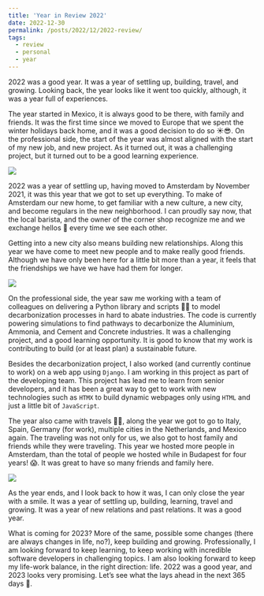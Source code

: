 ```yaml
---
title: 'Year in Review 2022'
date: 2022-12-30
permalink: /posts/2022/12/2022-review/
tags:
  - review
  - personal
  - year
---
```


2022 was a good year. It was a year of settling up, building, travel, and growing. Looking back, the year looks like it went too quickly, although, it was  a year full of experiences.

The year started in Mexico, it is always good to be there, with family and friends. It was the first time since we moved to Europe that we spent the winter holidays back home, and it was a good decision to do so ☀️😎. On the professional side, the start of the year was almost aligned with the start of my new job, and new project. As it turned out, it was a challenging project, but it turned out to be a good learning experience.

![]({{site.imgsurl}}manzanillo.webp)

2022 was a year of settling up, having moved to Amsterdam by November 2021, it was this year that we got to set up everything. To make of Amsterdam our new home, to get familiar with a new culture, a new city, and become regulars in the new neighborhood. I can proudly say now, that the local barista, and the owner of the corner shop recognize me and we exchange hellos 👋 every time we see each other.

Getting into a new city also means building new relationships. Along this year we have come to meet new people and to make really good friends. Although we have only been here for a little bit more than a year, it feels that the friendships we have we have had them for longer. 

![]({{site.imgsurl}}2022-amsterdam.webp)

On the professional side, the year saw me working with a team of colleagues on delivering a Python library and scripts 🧑‍💻 to model decarbonization processes in hard to abate industries. The code is currently powering simulations to find pathways to decarbonize the Aluminium, Ammonia, and Cement and Concrete industries. It was a challenging project, and a good learning opportunity. It is good to know that my work is contributing to build (or at least plan) a sustainable future. 

Besides the decarbonization project, I also worked (and currently continue to work) on a web app using `Django`. I am working in this project as part of the developing team. This project has lead me to learn from senior developers, and it has been a great way to get to work with new technologies such as `HTMX` to build dynamic webpages only using `HTML` and just a little bit of `JavaScript`.

The year also came with travels 🛫🚆, along the year we got to go to Italy, Spain, Germany (for work), multiple cities in the Netherlands, and Mexico again. The traveling was not only for us, we also got to host family and friends while they were traveling. This year we hosted more people in Amsterdam, than the total of people we hosted while in Budapest for four years! 😱. It was great to have so many friends and family here.

![]({{site.imgsurl}}2022-travels.webp)

As the year ends, and I look back to how it was, I can only close the year with a smile. It was a year of settling up, building, learning, travel and growing. It was a year of new relations and past relations. It was a good year.

What is coming for 2023? More of the same, possible some changes (there are always changes in life, no?), keep building and growing. Professionally, I am looking forward to keep learning, to keep working with incredible software developers in challenging topics. I am also looking forward to keep my life-work balance, in the right direction: life. 2022 was a good year, and 2023 looks very promising. Let’s see what the lays ahead in the next 365 days 🚀.
